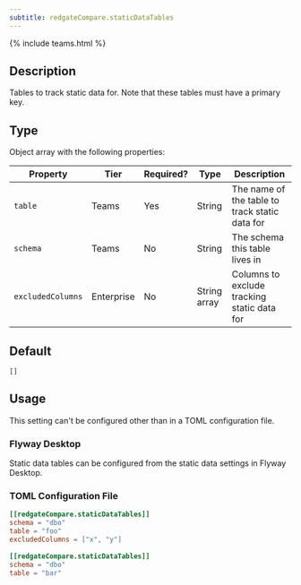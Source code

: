 ```yaml
---
subtitle: redgateCompare.staticDataTables
---
```


{% include teams.html %}

## Description

Tables to track static data for. Note that these tables must have a primary key.

## Type

Object array with the following properties:

| Property          | Tier       | Required? | Type         | Description                                    |
|-------------------|------------|-----------|--------------|------------------------------------------------|
| `table`           | Teams      | Yes       | String       | The name of the table to track static data for |
| `schema`          | Teams      | No        | String       | The schema this table lives in                 |
| `excludedColumns` | Enterprise | No        | String array | Columns to exclude tracking static data for    |

## Default

`[]`

## Usage

This setting can't be configured other than in a TOML configuration file.

### Flyway Desktop

Static data tables can be configured from the static data settings in Flyway Desktop.

### TOML Configuration File

```toml
[[redgateCompare.staticDataTables]]
schema = "dbo"
table = "foo"
excludedColumns = ["x", "y"]
 
[[redgateCompare.staticDataTables]]
schema = "dbo"
table = "bar"
```
